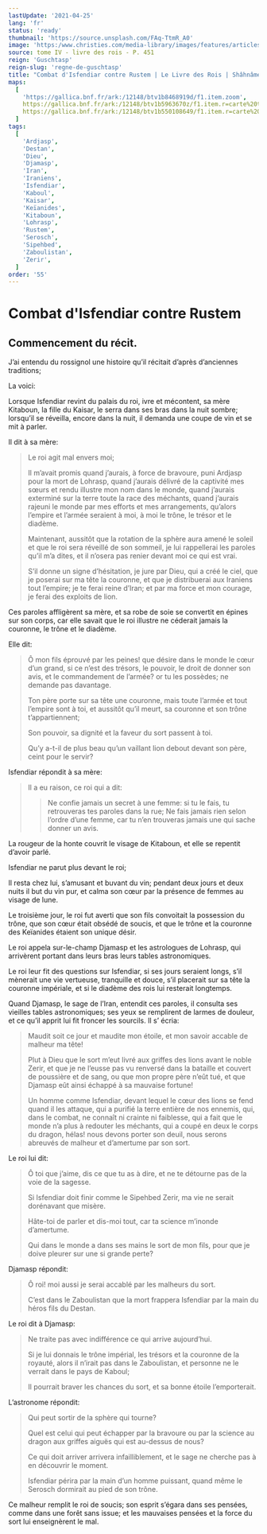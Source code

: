 ```yaml
---
lastUpdate: '2021-04-25'
lang: 'fr'
status: 'ready'
thumbnail: 'https://source.unsplash.com/FAq-TtmR_A0'
image: 'https:/www.christies.com/media-library/images/features/articles/2015/04/09/astrolabes/mainimage.jpg.jpeg'
source: tome IV - livre des rois - P. 451
reign: 'Guschtasp'
reign-slug: 'regne-de-guschtasp'
title: "Combat d'Isfendiar contre Rustem | Le Livre des Rois | Shâhnâmeh"
maps:
  [
    'https://gallica.bnf.fr/ark:/12148/btv1b8468919d/f1.item.zoom',
    https://gallica.bnf.fr/ark:/12148/btv1b5963670z/f1.item.r=carte%20touran.zoom,
    https://gallica.bnf.fr/ark:/12148/btv1b550108649/f1.item.r=carte%20touran.zoom,
  ]
tags:
  [
    'Ardjasp',
    'Destan',
    'Dieu',
    'Djamasp',
    'Iran',
    'Iraniens',
    'Isfendiar',
    'Kaboul',
    'Kaisar',
    'Keïanides',
    'Kitaboun',
    'Lohrasp',
    'Rustem',
    'Serosch',
    'Sipehbed',
    'Zaboulistan',
    'Zerir',
  ]
order: '55'
---
```


<!-- LTeX: language=fr -->

# Combat d'Isfendiar contre Rustem

## Commencement du récit.

J’ai entendu du rossignol une histoire qu’il récitait d’après d’anciennes traditions;

La voici:

Lorsque Isfendiar revint du palais du roi, ivre et mécontent, sa mère Kitaboun, la fille du Kaisar, le serra dans ses bras dans la nuit sombre; lorsqu’il se réveilla, encore dans la nuit, il demanda une coupe de vin et se mit à parler.

Il dit à sa mère:

> Le roi agit mal envers moi;
>
> Il m’avait promis quand j’aurais, à force de bravoure, puni Ardjasp pour la mort de Lohrasp, quand j’aurais délivré de la captivité mes sœurs et rendu illustre mon nom dans le monde, quand j’aurais exterminé sur la terre toute la race des méchants, quand j’aurais rajeuni le monde par mes efforts et mes arrangements, qu’alors l’empire et l’armée seraient à moi, à moi le trône, le trésor et le diadème.
>
> Maintenant, aussitôt que la rotation de la sphère aura amené le soleil et que le roi sera réveillé de son sommeil, je lui rappellerai les paroles qu’il m’a dites, et il n’osera pas renier devant moi ce qui est vrai.
>
> S’il donne un signe d’hésitation, je jure par Dieu, qui a créé le ciel, que je poserai sur ma tête la couronne, et que je distribuerai aux Iraniens tout l’empire; je te ferai reine d’Iran; et par ma force et mon courage, je ferai des exploits de lion.

Ces paroles affligèrent sa mère, et sa robe de soie se convertit en épines sur son corps, car elle savait que le roi illustre ne céderait jamais la couronne, le trône et le diadème.

Elle dit:

> Ô mon fils éprouvé par les peines! que désire dans le monde le cœur d’un grand, si ce n’est des trésors, le pouvoir, le droit de donner son avis, et le commandement de l’armée? or tu les possèdes; ne demande pas davantage.
>
> Ton père porte sur sa tête une couronne, mais toute l’armée et tout l’empire sont à toi, et aussitôt qu’il meurt, sa couronne et son trône t’appartiennent;
>
> Son pouvoir, sa dignité et la faveur du sort passent à toi.
>
> Qu’y a-t-il de plus beau qu’un vaillant lion debout devant son père, ceint pour le servir?

Isfendiar répondit à sa mère:

> Il a eu raison, ce roi qui a dit:
>
> > Ne confie jamais un secret à une femme: si tu le fais, tu retrouveras tes paroles dans la rue;
> > Ne fais jamais rien selon l’ordre d’une femme, car tu n’en trouveras jamais une qui sache donner un avis.

La rougeur de la honte couvrit le visage de Kitaboun, et elle se repentit d’avoir parlé.

Isfendiar ne parut plus devant le roi;

Il resta chez lui, s’amusant et buvant du vin; pendant deux jours et deux nuits il but du vin pur, et calma son cœur par la présence de femmes au visage de lune.

Le troisième jour, le roi fut averti que son fils convoitait la possession du trône, que son cœur était obsédé de soucis, et que le trône et la couronne des Keïanides étaient son unique désir.

Le roi appela sur-le-champ Djamasp et les astrologues de Lohrasp, qui arrivèrent portant dans leurs bras leurs tables astronomiques.

Le roi leur fit des questions sur Isfendiar, si ses jours seraient longs, s’il mènerait une vie vertueuse, tranquille et douce, s’il placerait sur sa tête la couronne impériale, et si le diadème des rois lui resterait longtemps.

Quand Djamasp, le sage de l’Iran, entendit ces paroles, il consulta ses vieilles tables astronomiques; ses yeux se remplirent de larmes de douleur, et ce qu’il apprit lui fit froncer les sourcils. Il s’ écria:

> Maudit soit ce jour et maudite mon étoile, et mon savoir accable de malheur ma tête!
>
> Plut à Dieu que le sort m’eut livré aux griffes des lions avant le noble Zerir, et que je ne l’eusse pas vu renversé dans la bataille et couvert de poussière et de sang, ou que mon propre père n’eût tué, et que Djamasp eût ainsi échappé à sa mauvaise fortune!
>
> Un homme comme Isfendiar, devant lequel le cœur des lions se fend quand il les attaque, qui a purifié la terre entière de nos ennemis, qui, dans le combat, ne connaît ni crainte ni faiblesse, qui a fait que le monde n’a plus à redouter les méchants, qui a coupé en deux le corps du dragon, hélas! nous devons porter son deuil, nous serons abreuvés de malheur et d’amertume par son sort.

Le roi lui dit:

> Ô toi que j’aime, dis ce que tu as à dire, et ne te détourne pas de la voie de la sagesse.
>
> Si Isfendiar doit finir comme le Sipehbed Zerir, ma vie ne serait dorénavant que misère.
>
> Hâte-toi de parler et dis-moi tout, car ta science m’inonde d’amertume.
>
> Qui dans le monde a dans ses mains le sort de mon fils, pour que je doive pleurer sur une si grande perte?

Djamasp répondit:

> Ô roi! moi aussi je serai accablé par les malheurs du sort.
>
> C’est dans le Zaboulistan que la mort frappera Isfendiar par la main du héros fils du Destan.

Le roi dit à Djamasp:

> Ne traite pas avec indifférence ce qui arrive aujourd’hui.
>
> Si je lui donnais le trône impérial, les trésors et la couronne de la royauté, alors il n’irait pas dans le Zaboulistan, et personne ne le verrait dans le pays de Kaboul;
>
> Il pourrait braver les chances du sort, et sa bonne étoile l’emporterait.

L’astronome répondit:

> Qui peut sortir de la sphère qui tourne?
>
> Quel est celui qui peut échapper par la bravoure ou par la science au dragon aux griffes aiguës qui est au-dessus de nous?
>
> Ce qui doit arriver arrivera infailliblement, et le sage ne cherche pas à en découvrir le moment.
>
> Isfendiar périra par la main d’un homme puissant, quand même le Serosch dormirait au pied de son trône.

Ce malheur remplit le roi de soucis; son esprit s’égara dans ses pensées, comme dans une forêt sans issue; et les mauvaises pensées et la force du sort lui enseignèrent le mal.
